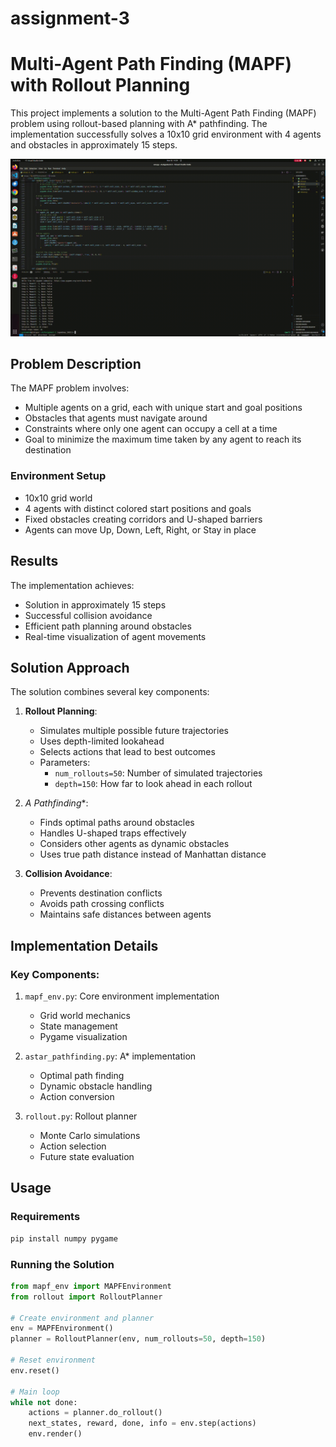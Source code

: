 # assignment-3
# Multi-Agent Path Finding (MAPF) with Rollout Planning

This project implements a solution to the Multi-Agent Path Finding (MAPF) problem using rollout-based planning with A* pathfinding. The implementation successfully solves a 10x10 grid environment with 4 agents and obstacles in approximately 15 steps.

![MAPF Rollout Planning](mapf_rl.gif)

## Problem Description

The MAPF problem involves:
- Multiple agents on a grid, each with unique start and goal positions
- Obstacles that agents must navigate around
- Constraints where only one agent can occupy a cell at a time
- Goal to minimize the maximum time taken by any agent to reach its destination


### Environment Setup
- 10x10 grid world
- 4 agents with distinct colored start positions and goals
- Fixed obstacles creating corridors and U-shaped barriers
- Agents can move Up, Down, Left, Right, or Stay in place

## Results

The implementation achieves:
- Solution in approximately 15 steps
- Successful collision avoidance
- Efficient path planning around obstacles
- Real-time visualization of agent movements


## Solution Approach

The solution combines several key components:

1. **Rollout Planning**: 
   - Simulates multiple possible future trajectories
   - Uses depth-limited lookahead
   - Selects actions that lead to best outcomes
   - Parameters:
     - `num_rollouts=50`: Number of simulated trajectories
     - `depth=150`: How far to look ahead in each rollout

2. **A* Pathfinding**:
   - Finds optimal paths around obstacles
   - Handles U-shaped traps effectively
   - Considers other agents as dynamic obstacles
   - Uses true path distance instead of Manhattan distance

3. **Collision Avoidance**:
   - Prevents destination conflicts
   - Avoids path crossing conflicts
   - Maintains safe distances between agents

## Implementation Details

### Key Components:

1. `mapf_env.py`: Core environment implementation
   - Grid world mechanics
   - State management
   - Pygame visualization

2. `astar_pathfinding.py`: A* implementation
   - Optimal path finding
   - Dynamic obstacle handling
   - Action conversion

3. `rollout.py`: Rollout planner
   - Monte Carlo simulations
   - Action selection
   - Future state evaluation

## Usage

### Requirements
```bash
pip install numpy pygame
```

### Running the Solution
```python
from mapf_env import MAPFEnvironment
from rollout import RolloutPlanner

# Create environment and planner
env = MAPFEnvironment()
planner = RolloutPlanner(env, num_rollouts=50, depth=150)

# Reset environment
env.reset()

# Main loop
while not done:
    actions = planner.do_rollout()
    next_states, reward, done, info = env.step(actions)
    env.render()
```



